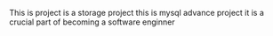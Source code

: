 This is project is a storage project 
this is mysql advance project
it is a crucial part of becoming a software enginner
